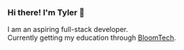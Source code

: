 ### Hi there! I'm Tyler 👾

I am an aspiring full-stack developer.<br>Currently getting my education through [BloomTech](https://www.bloomtech.com/).
